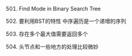 501. Find Mode in Binary Search Tree

1. 要利用BST的特性 中序遍历是一个递增的序列

2. 存在多个最大值需要返回多个

3. 头节点和一些地方的处理比较微妙
